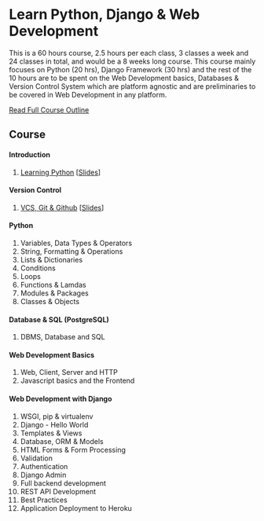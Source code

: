 # Learn Python, Django & Web Development

This is a 60 hours course, 2.5 hours per each class, 3 classes a week and 24 classes in total, and would be a 8 weeks long course. This course mainly focuses on Python (20 hrs), Django Framework (30 hrs) and the rest of the 10 hours are to be spent on the Web Development basics, Databases & Version Control System which are platform agnostic and are preliminaries to be covered in Web Development in any platform.

[Read Full Course Outline](https://github.com/kabirbaidhya/learn-python-django-web/blob/master/Outline.md)

## Course
#### Introduction
1. [Learning Python](https://github.com/kabirbaidhya/learn-python-django-web/blob/master/workshop/Introduction.md) [[Slides](https://speakerdeck.com/kabirbaidhya/learning-python)]

#### Version Control
1. [VCS, Git & Github](https://github.com/kabirbaidhya/learn-python-django-web/blob/master/units/1/Unit%201%20-%20VCS%2C%20Git%20%26%20GitHub.md) [[Slides](https://speakerdeck.com/kabirbaidhya/vcs-git-and-github)]

#### Python
1. Variables, Data Types & Operators
2. String, Formatting & Operations
3. Lists & Dictionaries
4. Conditions
5. Loops
6. Functions & Lamdas
7. Modules & Packages
8. Classes & Objects

#### Database & SQL (PostgreSQL)
1. DBMS, Database and SQL

#### Web Development Basics
1. Web, Client, Server and HTTP
2. Javascript basics and the Frontend

#### Web Development with Django
1. WSGI, pip & virtualenv
2. Django - Hello World
3. Templates & Views
4. Database, ORM & Models
5. HTML Forms & Form Processing
6. Validation
7. Authentication
8. Django Admin
9. Full backend development
10. REST API Development
11. Best Practices
12. Application Deployment to Heroku
